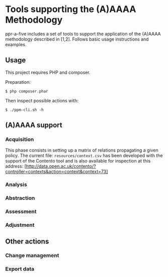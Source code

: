 # Tools supporting the (A)AAAA Methodology

ppr-a-five includes a set of tools to support the application of the (A)AAAA methodology described in [1,2].
Follows basic usage instructions and examples.


## Usage
This project requires PHP and composer.

Preparation:

```
$ php composer.phar
```

Then inspect possible actions with:

```
$ ./ppm-cli.sh -h
```


## (A)AAAA support

### Acquisition

This phase consists in setting up a matrix of relations propagating a given policy.
The current file: `resources/context.csv` has been developed with the support of the Contento tool and is also available for inspection at this address: [http://data.open.ac.uk/contento/?controller=contexts&action=context&context=73]


### Analysis


### Abstraction


### Assessment


### Adjustment


## Other actions

### Change management

### Export data


